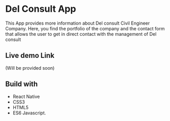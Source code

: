 # Del Consult App
This App provides more information about Del consult Civil Engineer Company. Here, you find the portfolio of the company and the contact form that allows the user to get in direct contact with the management of Del consult

## Live demo Link
(Will be provided soon)

## Build with
- React Native
- CSS3
- HTML5
- ES6 Javascript.
